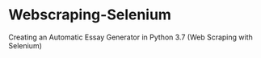 # Webscraping-Selenium
Creating an Automatic Essay Generator in Python 3.7 (Web Scraping with Selenium)
